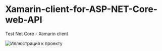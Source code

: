 # Xamarin-client-for-ASP-NET-Core-web-API
Test Net Core - Xamarin client

![Иллюстрация к проекту](http://c2n.me/45kWodq.png)
